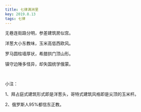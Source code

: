```yaml
---
title: 七律满洲里
key: 2019.8.13
tags: 七律
---
```


无巷连街路分明，参差建筑房似宫。

洋葱大小东教味，玉米高低西欧风。

罗马圆柱墙厚状，希腊拱门顶山形。

镇守边陲多怪异，却失国统学俄蒙。

</br>

小注：

1、拜占庭式建筑形式即是洋葱头，哥特式建筑风格即是尖顶的玉米杆。

2、俄罗斯人95%都信东正教。

</br>

